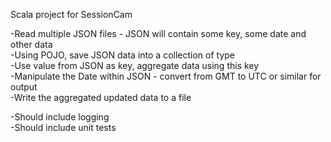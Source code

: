 Scala project for SessionCam

-Read multiple JSON files - JSON will contain some key, some date and other data<br />
-Using POJO, save JSON data into a collection of type<X><br />
-Use value from JSON as key, aggregate data using this key<br />
-Manipulate the Date within JSON - convert from GMT to UTC or similar for output<br />
-Write the aggregated updated data to a file<br />

-Should include logging<br />
-Should include unit tests<br />

